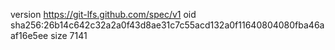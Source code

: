 version https://git-lfs.github.com/spec/v1
oid sha256:26b14c642c32a2a0f43d8ae31c7c55acd132a0f11640804080fba46aaf16e5ee
size 7141
